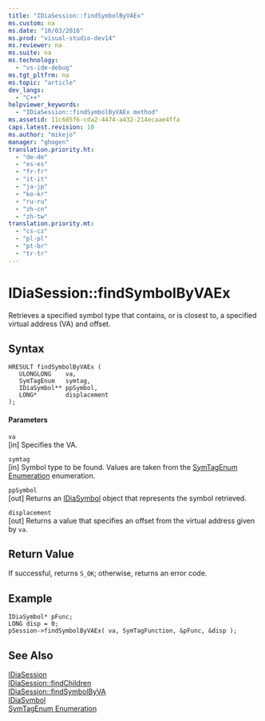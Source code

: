```yaml
---
title: "IDiaSession::findSymbolByVAEx"
ms.custom: na
ms.date: "10/03/2016"
ms.prod: "visual-studio-dev14"
ms.reviewer: na
ms.suite: na
ms.technology: 
  - "vs-ide-debug"
ms.tgt_pltfrm: na
ms.topic: "article"
dev_langs: 
  - "C++"
helpviewer_keywords: 
  - "IDiaSession::findSymbolByVAEx method"
ms.assetid: 11c685f6-cda2-4474-a432-214ecaae4ffa
caps.latest.revision: 10
ms.author: "mikejo"
manager: "ghogen"
translation.priority.ht: 
  - "de-de"
  - "es-es"
  - "fr-fr"
  - "it-it"
  - "ja-jp"
  - "ko-kr"
  - "ru-ru"
  - "zh-cn"
  - "zh-tw"
translation.priority.mt: 
  - "cs-cz"
  - "pl-pl"
  - "pt-br"
  - "tr-tr"
---
```

# IDiaSession::findSymbolByVAEx
Retrieves a specified symbol type that contains, or is closest to, a specified virtual address (VA) and offset.  
  
## Syntax  
  
```cpp#  
HRESULT findSymbolByVAEx (   
   ULONGLONG    va,  
   SymTagEnum   symtag,  
   IDiaSymbol** ppSymbol,  
   LONG*        displacement  
);  
```  
  
#### Parameters  
 `va`  
 [in] Specifies the VA.  
  
 `symtag`  
 [in] Symbol type to be found. Values are taken from the [SymTagEnum Enumeration](../VS_debugger/symtagenum.md) enumeration.  
  
 `ppSymbol`  
 [out] Returns an [IDiaSymbol](../VS_debugger/idiasymbol.md) object that represents the symbol retrieved.  
  
 `displacement`  
 [out] Returns a value that specifies an offset from the virtual address given by `va`.  
  
## Return Value  
 If successful, returns `S_OK`; otherwise, returns an error code.  
  
## Example  
  
```cpp#  
IDiaSymbol* pFunc;  
LONG disp = 0;  
pSession->findSymbolByVAEx( va, SymTagFunction, &pFunc, &disp );  
```  
  
## See Also  
 [IDiaSession](../VS_debugger/idiasession.md)   
 [IDiaSession::findChildren](../VS_debugger/idiasession--findchildren.md)   
 [IDiaSession::findSymbolByVA](../VS_debugger/idiasession--findsymbolbyva.md)   
 [IDiaSymbol](../VS_debugger/idiasymbol.md)   
 [SymTagEnum Enumeration](../VS_debugger/symtagenum.md)